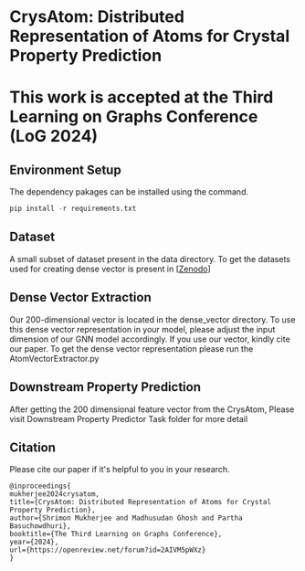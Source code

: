 # CrysAtom: Distributed Representation of Atoms for Crystal Property Prediction
# This work is accepted at the Third Learning on Graphs Conference (LoG 2024)

## Environment Setup
The dependency pakages can be installed using the command.
```python
pip install -r requirements.txt
```

## Dataset
A small subset of dataset present in the data directory. To get the datasets used for creating dense vector is present in [[Zenodo](https://zenodo.org/records/14242239?token=eyJhbGciOiJIUzUxMiJ9.eyJpZCI6IjA2NzVlMjVmLWM1ZWEtNDk4NC04ZmM5LTFkMWMzNjg0ZTRjMSIsImRhdGEiOnt9LCJyYW5kb20iOiIzYjdkNTFhMzFkYjc1ZWU3N2M2NGIzMmE4YWFiYjNlOSJ9.zG80nRXipzEdJ9MypJe2toA5UcvOmsZ1svlaKk-5qHtN937iHdOlKU1WeIBslatZFgXvCcNb7NrGRFIgPFXhBQ)]
## Dense Vector Extraction
Our 200-dimensional vector is located in the dense_vector directory. To use this dense vector representation in your model, please adjust the input dimension of our GNN model accordingly. If you use our vector, kindly cite our paper.
To get the dense vector representation please run the AtomVectorExtractor.py

## Downstream Property Prediction
After getting the 200 dimensional feature vector from the CrysAtom, Please visit Downstream Property Predictor Task folder for more detail

## Citation  <a name="cite"></a>
Please cite our paper if it's helpful to you in your research.

```bibtext
@inproceedings{
mukherjee2024crysatom,
title={CrysAtom: Distributed Representation of Atoms for Crystal Property Prediction},
author={Shrimon Mukherjee and Madhusudan Ghosh and Partha Basuchowdhuri},
booktitle={The Third Learning on Graphs Conference},
year={2024},
url={https://openreview.net/forum?id=2AIVM5pWXz}
}
```
